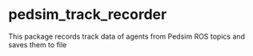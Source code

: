 # pedsim_track_recorder
This package records track data of agents from Pedsim ROS topics and saves them to file